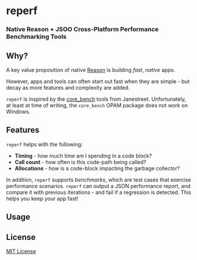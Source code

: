 # reperf

### Native Reason + JSOO Cross-Platform Performance Benchmarking Tools

## Why?

A key value proposition of native [Reason](https://reasonml.github.io) is building _fast_, _native_ apps.

However, apps and tools can often start out fast when they are simple - but decay as more features and complexity are added.

`reperf` is inspired by the [core_bench](https://github.com/janestreet/core_bench) tools from Janestreet. Unfortunately, at least at time of writing, the `core_bench` OPAM package does not work on Windows.

## Features

`reperf` helps with the following:
- __Timing__ - how much time am I spending in a code block?
- __Call count__ - how often is this code-path being called?
- __Allocations__ - how is a code-block impacting the garbage collector?

In addition, `reperf` supports _benchmarks_, which are test cases that exercise performance scenarios. `reperf` can output a JSON performance report, and compare it with previous iterations - and fail if a regression is detected. This helps you keep your app fast!

## Usage

## License

[MIT License](LICENSE)
